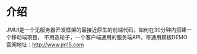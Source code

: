 # 介绍
JMUI是一个无服务器开发框架的最接近原生的前端代码，如何在30分钟内搭建一个移动端项目，
不用造轮子，一个客户端通用的服务端API，带通用模板DEMO
官网地址：http://www.jm15.com

